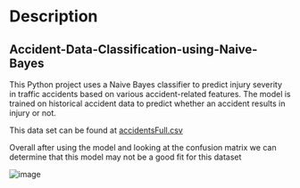 # Description
## Accident-Data-Classification-using-Naive-Bayes
This Python project uses a Naive Bayes classifier to predict injury severity in traffic accidents based on various accident-related features. The model is trained on historical accident data to predict whether an accident results in injury or not.

This data set can be found at [accidentsFull.csv](https://github.com/user-attachments/files/18577458/accidentsFull.csv)


Overall after using the model and looking at the confusion matrix we can determine that this model may not be a good fit for this dataset

![image](https://github.com/user-attachments/assets/b83f0b38-3f27-44b6-8441-51bc3775f443)
